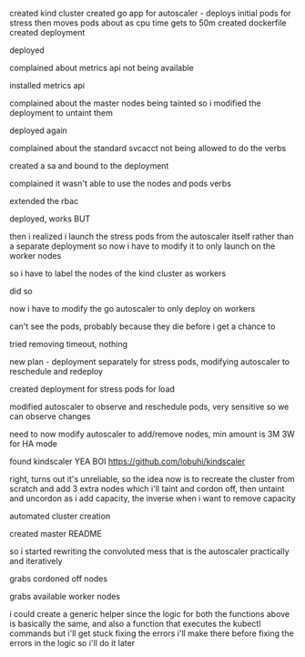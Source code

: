 created kind cluster
created go app for autoscaler - deploys initial pods for stress then moves pods about as cpu time gets to 50m
created dockerfile
created deployment

deployed

complained about metrics api not being available

installed metrics api

complained about the master nodes being tainted so i modified the deployment to untaint them

deployed again

complained about the standard svcacct not being allowed to do the verbs

created a sa and bound to the deployment

complained it wasn't able to use the nodes and pods verbs

extended the rbac

deployed, works BUT

then i realized i launch the stress pods from the autoscaler itself rather than a separate deployment so now i have to modify it to only launch on the worker nodes

so i have to label the nodes of the kind cluster as workers

did so

now i have to modify the go autoscaler to only deploy on workers

can't see the pods, probably because they die before i get a chance to

tried removing timeout, nothing

new plan - deployment separately for stress pods, modifying autoscaler to reschedule and redeploy

created deployment for stress pods for load


modified autoscaler to observe and reschedule pods, very sensitive so we can observe changes

need to now modify autoscaler to add/remove nodes, min amount is 3M 3W for HA mode

found kindscaler YEA BOI https://github.com/lobuhi/kindscaler

right, turns out it's unreliable, so the idea now is to recreate the cluster from scratch and add 3 extra nodes which i'll taint and cordon off, then untaint and uncordon as
i add capacity, the inverse when i want to remove capacity

automated cluster creation

created master README

so i started rewriting the convoluted mess that is the autoscaler practically and iteratively

grabs cordoned off nodes

grabs available worker nodes

i could create a generic helper since the logic for both the functions above is basically the same, and also a function that executes the kubectl commands but i'll get stuck
fixing the errors i'll make there before fixing the errors in the logic so i'll do it later



